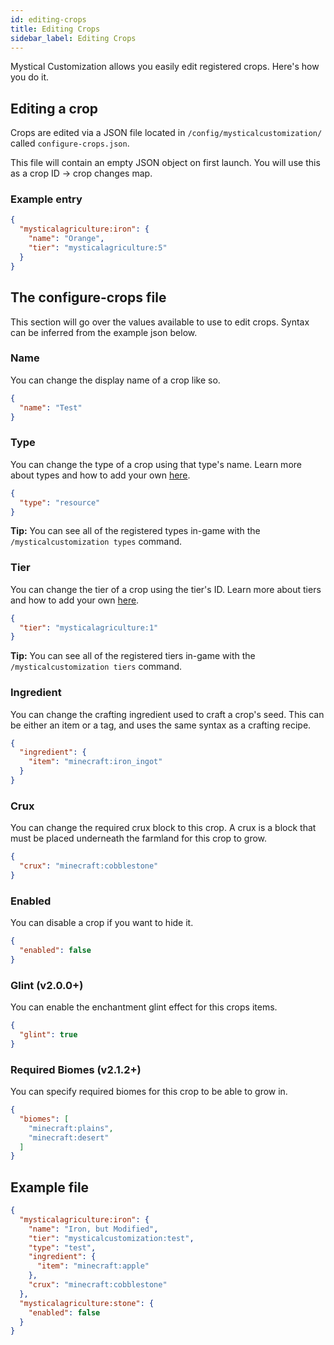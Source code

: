 ```yaml
---
id: editing-crops
title: Editing Crops
sidebar_label: Editing Crops
---
```

Mystical Customization allows you easily edit registered crops. Here's how you do it.

## Editing a crop
Crops are edited via a JSON file located in `/config/mysticalcustomization/` called `configure-crops.json`.

This file will contain an empty JSON object on first launch. You will use this as a crop ID -> crop changes map.

### Example entry
```json
{
  "mysticalagriculture:iron": {
    "name": "Orange",
    "tier": "mysticalagriculture:5"
  }
}
```

## The configure-crops file
This section will go over the values available to use to edit crops. Syntax can be inferred from the example json below.

### Name
You can change the display name of a crop like so.
```json
{
  "name": "Test"
}
```

### Type
You can change the type of a crop using that type's name. Learn more about types and how to add your own [here](adding-types.md).
```json
{
  "type": "resource"
}
```
**Tip:** You can see all of the registered types in-game with the `/mysticalcustomization types` command.

### Tier
You can change the tier of a crop using the tier's ID. Learn more about tiers and how to add your own [here](adding-tiers.md).
```json
{
  "tier": "mysticalagriculture:1"
}
```
**Tip:** You can see all of the registered tiers in-game with the `/mysticalcustomization tiers` command.

### Ingredient
You can change the crafting ingredient used to craft a crop's seed. This can be either an item or a tag, and uses the same syntax as a crafting recipe.
```json
{
  "ingredient": {
    "item": "minecraft:iron_ingot"
  }
}
```

### Crux
You can change the required crux block to this crop. A crux is a block that must be placed underneath the farmland for this crop to grow.
```json
{
  "crux": "minecraft:cobblestone"
}
```

### Enabled
You can disable a crop if you want to hide it.
```json
{
  "enabled": false
}
```

### Glint (v2.0.0+)
You can enable the enchantment glint effect for this crops items.
```json
{
  "glint": true
}
```

### Required Biomes (v2.1.2+)
You can specify required biomes for this crop to be able to grow in.
```json
{
  "biomes": [
    "minecraft:plains",
    "minecraft:desert"
  ]
}
```

## Example file
```json
{
  "mysticalagriculture:iron": {
    "name": "Iron, but Modified",
    "tier": "mysticalcustomization:test",
    "type": "test",
    "ingredient": {
      "item": "minecraft:apple"
    },
    "crux": "minecraft:cobblestone"
  },
  "mysticalagriculture:stone": {
    "enabled": false
  }
}
```